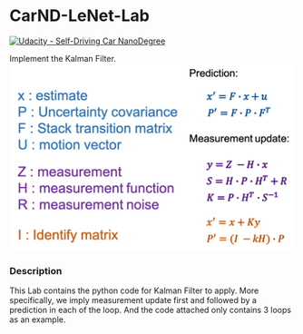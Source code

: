 # CarND-LeNet-Lab
[![Udacity - Self-Driving Car NanoDegree](https://s3.amazonaws.com/udacity-sdc/github/shield-carnd.svg)](http://www.udacity.com/drive)

Implement the Kalman Filter.
![Kalman Filter Architecture](KF.png)


### Description
This Lab contains the python code for Kalman Filter to apply. More specifically, we imply measurement update first and followed by a prediction in each of the loop. And the code attached only contains 3 loops as an example. 

